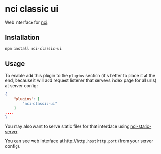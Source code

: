 # nci classic ui

Web interface for [nci](https://github.com/node-ci/nci).

## Installation

```sh
npm install nci-classic-ui
```

## Usage


To enable add this plugin to the `plugins` section (it's better to place it at
the end, because it will add request listener that servevs index page for all
urls) at server config:

```json
{
    "plugins": [
        "nci-classic-ui"
    ]
....
}
```

You may also want to serve static files for that interdace using
[nci-static-server](https://github.com/node-ci/nci-static-server).

You can see web interface at http://`http.host`:`http.port` (from your
server config).
